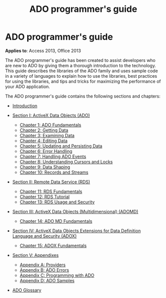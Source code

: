 ﻿---
title: ADO programmer's guide
TOCTitle: ADO programmer's guide
ms:assetid: b68a982e-17b6-7dd6-ca9d-3a5960d815da
ms:mtpsurl: https://msdn.microsoft.com/library/JJ249876(v=office.15)
ms:contentKeyID: 48547278
ms.date: 09/18/2015
mtps_version: v=office.15
---

# ADO programmer's guide

**Applies to**: Access 2013, Office 2013

The ADO programmer's guide has been created to assist developers who are new to ADO by giving them a thorough introduction to the technology. This guide describes the libraries of the ADO family and uses sample code in a variety of languages to explain how to use the libraries, best practices for using the libraries, and tips and tricks for maximizing the performance of your ADO application.

The ADO programmer's guide contains the following sections and chapters:

- [Introduction](introduction-to-ado-programming.md)
  
- [Section I: ActiveX Data Objects (ADO)](section-i-activex-data-objects.md)
    
    - [Chapter 1: ADO Fundamentals](chapter-1-ado-fundamentals.md)
    - [Chapter 2: Getting Data](chapter-2-getting-data.md)
    - [Chapter 3: Examining Data](chapter-3-examining-data.md)
    - [Chapter 4: Editing Data](chapter-4-editing-data.md)
    - [Chapter 5: Updating and Persisting Data](chapter-5-updating-and-persisting-data.md)
    - [Chapter 6: Error Handling](chapter-6-error-handling.md)
    - [Chapter 7: Handling ADO Events](chapter-7-handling-ado-events.md)
    - [Chapter 8: Understanding Cursors and Locks](chapter-8-understanding-cursors-and-locks.md)
    - [Chapter 9: Data Shaping](chapter-9-data-shaping.md)
    - [Chapter 10: Records and Streams](chapter-10-records-and-streams.md)

- [Section II: Remote Data Service (RDS)](section-ii-remote-data-service.md)
    
    - [Chapter 11: RDS Fundamentals](chapter-11-rds-fundamentals.md)
    - [Chapter 12: RDS Tutorial](chapter-12-rds-tutorial.md)
    - [Chapter 13: RDS Usage and Security](chapter-13-rds-usage-and-security.md)

- [Section III: ActiveX Data Objects (Multidimensional) (ADOMD)](section-iii-ado-multidimensional-ado-md.md)
    
    - [Chapter 14: ADO MD Fundamentals](chapter-14-ado-md-fundamentals.md)

- [Section IV: ActiveX Data Objects Extensions for Data Definition Language and Security (ADOX)](section-iv-ado-extensions-for-data-definition-language-and-security-adox.md)
    
    - [Chapter 15: ADOX Fundamentals](chapter-15-adox-fundamentals.md)

- [Section V: Appendixes](section-v-appendixes.md)
    
    - [Appendix A: Providers](appendix-a-providers.md)
    - [Appendix B: ADO Errors](appendix-b-ado-errors.md)
    - [Appendix C: Programming with ADO](appendix-c-programming-with-ado.md)
    - [Appendix D: ADO Samples](appendix-d-ado-samples.md)

- [ADO Glossary](ado-glossary.md)

